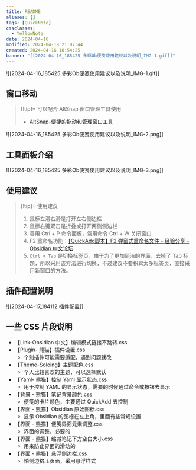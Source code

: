 ```yaml
---
title: README
aliases: []
tags: [QuickNote]
cssclasses:
  - YellowNote
date: 2024-04-16
modified: 2024-04-18 21:07:44
created: 2024-04-16 18:54:25
banner: "[[2024-04-16_185425 多彩Ob便笺使用建议以及说明_IMG-1.gif]]"
---
```


![[2024-04-16_185425 多彩Ob便笺使用建议以及说明_IMG-1.gif]]

## 窗口移动

> [!tip]+ 可以配合 AltSnap 窗口管理工具使用
> - [AltSnap-便捷的拖动和管理窗口工具]( https://pkmer.cn/show/20231014160307 )

![[2024-04-16_185425 多彩Ob便笺使用建议以及说明_IMG-2.png]]

## 工具面板介绍

![[2024-04-16_185425 多彩Ob便笺使用建议以及说明_IMG-3.png]]

## 使用建议

> [!tip]+ 使用建议
> 1. 鼠标左滑右滑是打开左右侧边栏
> 	1. 鼠标右键双击是折叠或打开两侧侧边栏
> 2. 善用 Ctrl + P 命令面板，常用命令 Ctrl + W 关闭窗口
> 3. F2 重命名功能：[【QuickAdd脚本】F2 弹窗式重命名文件 - 经验分享 - Obsidian 中文论坛](https://forum-zh.obsidian.md/t/topic/31983/2)
> 4. `Ctrl + Tab` 是切换标签页，由于为了更加简洁的界面，去掉了 Tab 标题，所以采用该方法进行切换，不过建议不要积累太多标签页，直接采用新窗口的方法。

## 插件配置说明

![[2024-04-17_184112 插件配置]]

## 一些 CSS 片段说明

- 【Link-Obsidian 中文】编辑模式链接不跳转.css
- 【Plugin- 熊猫】插件设置.css
	- 个别插件可能需要适配，遇到问题就改
- 【Theme-Soloing】主题配色.css
	- 个人比较喜欢的主题，可以选择默认
- 【Yaml- 熊猫】控制 Yaml 显示状态.css
	- 用于控制 YAML 的显示状态，需要的时候通过命令或按钮去显示
- 【背景 - 熊猫】笔记背景颜色.css
	- 便笺的卡片颜色，主要通过 QuickAdd 去控制
- 【界面 - 熊猫】Obsidian 原始图标.css
	- 显示 Obsidian 的图标在左上角，里面有些常规设置
- 【界面 - 熊猫】便笺界面元素调整.css
	- 界面的调整，必要的
- 【界面 - 熊猫】缩减笔记下方空白大小.css
	- 用来防止界面的滑动的
- 【界面 - 熊猫】悬浮侧边栏.css
	- 怕侧边挤压页面，采用悬浮样式
